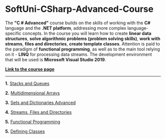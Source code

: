 # SoftUni-CSharp-Advanced-Course

The **"C # Advanced"** course builds on the skills of working with the **C#** language and the **.NET platform**, addressing more complex language-specific concepts. In the course you will learn how to create **linear data structures**, **solve algorithmic problems (problem solving skills)**, **work with streams**, **files and directories**, **create template classes**. Attention is paid to the paradigm of **functional programming**, as well as to the main tool relying on it - **LINQ** for processing data streams. The development environment that will be used is **Microsoft Visual Studio 2019**.

**[Link to the course page](https://softuni.bg/trainings/3699/csharp-advanced-may-2022)**

-------------------------------------------------------------------------------------------------------------------------------------------------------------------------

**1.** [Stacks and Queues](https://github.com/TerminiUsMag/SoftUni-CSharp-Advanced-Course/tree/main/Stacks%20and%20Queues)

**2.** [Multidimensional Arrays](https://github.com/TerminiUsMag/SoftUni-CSharp-Advanced-Course/tree/main/Multidimensional%20Arrays%20-%20Lab)

**3.** [Sets and Dictionaries Advanced](https://github.com/TerminiUsMag/SoftUni-CSharp-Advanced-Course/tree/main/Sets%20and%20Dictionaries%20Advanced%20-%20Lab)

**4.** [Streams, Files and Directories](https://github.com/TerminiUsMag/SoftUni-CSharp-Advanced-Course/tree/main/Streams%2C%20Files%20and%20Directories%20-%20Lab)

**5.** [Functional Programming](https://github.com/TerminiUsMag/SoftUni-CSharp-Advanced-Course/tree/main/Functional%20Programming%20-%20Lab)

**5.** [Defining Classes](https://github.com/TerminiUsMag/SoftUni-CSharp-Advanced-Course/tree/main/Defining%20Classes%20-%20LabDefining%20Classes%20-%20Lab)
